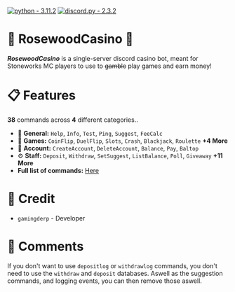 [![python - 3.11.2](https://img.shields.io/badge/python-3.11.2-0096FF?logo=Python)](https://)
[![discord.py - 2.3.2](https://img.shields.io/badge/discord.py-2.3.2-FFFF00?logo=Python)](https://github.com/Rapptz/discord.py)


# 🌸 RosewoodCasino 🌸
***RosewoodCasino*** is a single-server discord casino bot, meant for Stoneworks MC players to use to ~~gamble~~ play games and earn money!

# 📋 Features
**38** commands across **4** different categories..

- 📌 **General:** `Help`, `Info`, `Test`, `Ping`, `Suggest`, `FeeCalc`
- 🎳 **Games:** `CoinFlip`, `DuelFlip`, `Slots`, `Crash`, `Blackjack`, `Roulette` **+4 More**
- 📰 **Account:** `CreateAccount`, `DeleteAccount`, `Balance`, `Pay`, `Baltop`
- ⚙️ **Staff:** `Deposit`, `Withdraw`, `SetSuggest`, `ListBalance`, `Poll`, `Giveaway` **+11 More**
- **Full list of commands:** [Here](https://github.com/GamingDerp/RosewoodCasino/blob/main/COMMANDS.md)

# 📑 Credit
- `gamingderp` - Developer

# 📝 Comments
If you don't want to use `depositlog` or `withdrawlog` commands, you don't need to use the `withdraw` and `deposit` databases. Aswell as the suggestion commands, and logging events, you can then remove those aswell.
